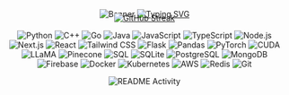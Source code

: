 <div align="center">
  
  <img src="https://t3.ftcdn.net/jpg/08/76/40/50/360_F_876405020_nIbfbYowXkn5nQfOjYdtuKwFjkTBU5fG.jpg" alt="Banner" />

  <a href="https://git.io/typing-svg">
    <img src="https://readme-typing-svg.herokuapp.com?font=Inter&pause=1000&color=04A2D4&center=true&width=435&lines=software+engineering+%2B+research" alt="Typing SVG" />
  </a> 
  
  <div style="margin-top: -10px;">
    <a href="https://git.io/streak-stats">
      <img src="https://github-readme-streak-stats-eight.vercel.app?user=oakbar&theme=github-dark-blue&hide_border=true&short_numbers=true&date_format=n%2Fj%5B%2FY%5D" alt="GitHub Streak" />
    </a>
  </div>

  ![Python](https://img.shields.io/badge/python-3670A0?style=for-the-badge&logo=python&logoColor=ffdd54)
  ![C++](https://img.shields.io/badge/c++-%2300599C.svg?style=for-the-badge&logo=c%2B%2B&logoColor=white)
  ![Go](https://img.shields.io/badge/go-%2300ADD8.svg?style=for-the-badge&logo=go&logoColor=white)
  ![Java](https://img.shields.io/badge/java-%23ED8B00.svg?style=for-the-badge&logo=java&logoColor=white)
  ![JavaScript](https://img.shields.io/badge/javascript-%23323330.svg?style=for-the-badge&logo=javascript&logoColor=%23F7DF1E)
  ![TypeScript](https://img.shields.io/badge/typescript-%23007ACC.svg?style=for-the-badge&logo=typescript&logoColor=white)
  ![Node.js](https://img.shields.io/badge/node.js-%2343853D.svg?style=for-the-badge&logo=node.js&logoColor=white)
  ![Next.js](https://img.shields.io/badge/Next-black?style=for-the-badge&logo=next.js&logoColor=white)
  ![React](https://img.shields.io/badge/react-%2320232a.svg?style=for-the-badge&logo=react&logoColor=%2361DAFB)
  ![Tailwind CSS](https://img.shields.io/badge/Tailwind%20CSS-38B2AC?style=for-the-badge&logo=tailwind-css&logoColor=white)
  ![Flask](https://img.shields.io/badge/flask-%23000.svg?style=for-the-badge&logo=flask&logoColor=white)
  ![Pandas](https://img.shields.io/badge/pandas-%23150458.svg?style=for-the-badge&logo=pandas&logoColor=white)
  ![PyTorch](https://img.shields.io/badge/pytorch-%23EE4C2C.svg?style=for-the-badge&logo=pytorch&logoColor=white)
  ![CUDA](https://img.shields.io/badge/CUDA-%2376B900.svg?style=for-the-badge&logo=nvidia&logoColor=white)
  ![LLaMA](https://img.shields.io/badge/LLaMA-%23000000.svg?style=for-the-badge&logoColor=white)
  ![Pinecone](https://img.shields.io/badge/Pinecone-%236AD1E4.svg?style=for-the-badge&logo=pinecone&logoColor=white)
  ![SQL](https://img.shields.io/badge/SQL-%2307405e.svg?style=for-the-badge&logo=sqlite&logoColor=white)
  ![SQLite](https://img.shields.io/badge/sqlite-%2307405e.svg?style=for-the-badge&logo=sqlite&logoColor=white)
  ![PostgreSQL](https://img.shields.io/badge/postgreSQL-%23316192.svg?style=for-the-badge&logo=postgresql&logoColor=white)
  ![MongoDB](https://img.shields.io/badge/MongoDB-%234ea94b.svg?style=for-the-badge&logo=mongodb&logoColor=white)
  ![Firebase](https://img.shields.io/badge/Firebase-039BE5?style=for-the-badge&logo=Firebase&logoColor=white)
  ![Docker](https://img.shields.io/badge/docker-%230db7ed.svg?style=for-the-badge&logo=docker&logoColor=white)
  ![Kubernetes](https://img.shields.io/badge/kubernetes-%23326ce5.svg?style=for-the-badge&logo=kubernetes&logoColor=white)
  ![AWS](https://img.shields.io/badge/Amazon_AWS-%23232F3E.svg?style=for-the-badge&logo=amazon-aws&logoColor=white)
  ![Redis](https://img.shields.io/badge/redis-%23DC382D.svg?style=for-the-badge&logo=redis&logoColor=white)
  ![Git](https://img.shields.io/badge/git-%23F05033.svg?style=for-the-badge&logo=git&logoColor=white)
  
  <p>
    <img src="https://github-readme-activity-graph.vercel.app/graph?username=oakbar&theme=high-contrast" alt="README Activity">
  </p>

</div>
